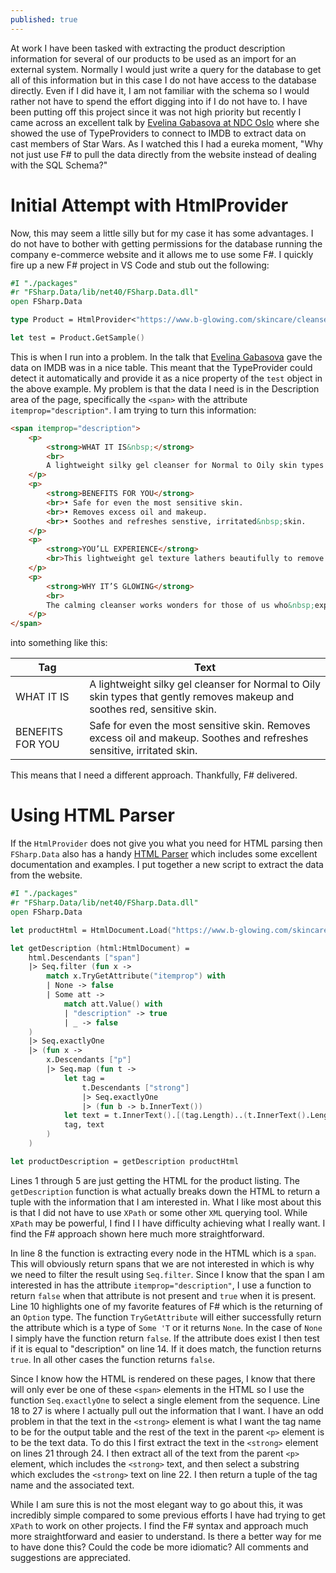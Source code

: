 ```yaml
---
published: true
---
```

At work I have been tasked with extracting the product description information for several of our products to be used as an import for an external system. Normally I would just write a query for the database to get all of this information but in this case I do not have access to the database directly. Even if I did have it, I am not familiar with the schema so I would rather not have to spend the effort digging into if I do not have to. I have been putting off this project since it was not high priority but recently I came across an excellent talk by [Evelina Gabasova at NDC Oslo](https://www.youtube.com/watch?v=K_AlkvZsUus&t=1219s) where she showed the use of TypeProviders to connect to IMDB to extract data on cast members of Star Wars. As I watched this I had a eureka moment, "Why not just use F# to pull the data directly from the website instead of dealing with the SQL Schema?"

# Initial Attempt with HtmlProvider

Now, this may seem a little silly but for my case it has some advantages. I do not have to bother with getting permissions for the database running the company e-commerce website and it allows me to use some F#. I quickly fire up a new F# project in VS Code and stub out the following:

```fsharp
#I "./packages"
#r "FSharp.Data/lib/net40/FSharp.Data.dll"
open FSharp.Data

type Product = HtmlProvider<"https://www.b-glowing.com/skincare/cleansers/paulas-choice-calm-redness-relief-cleanser-for-oily-skin/">

let test = Product.GetSample()
```

This is when I run into a problem. In the talk that [Evelina Gabasova](http://evelinag.com/) gave the data on IMDB was in a nice table. This meant that the TypeProvider could detect it automatically and provide it as a nice property of the `test` object in the above example. My problem is that the data I need is in the Description area of the page, specifically the `<span>` with the attribute `itemprop="description"`. I am trying to turn this information:

```html
<span itemprop="description">
	<p>
		<strong>WHAT IT IS&nbsp;</strong>
		<br>
		A lightweight silky gel cleanser for Normal to Oily skin types that gently removes makeup and soothes red, sensitive skin.
	</p>
	<p>
		<strong>BENEFITS FOR YOU</strong>
		<br>• Safe for even the most sensitive skin.
		<br>• Removes excess oil and makeup.
		<br>• Soothes and refreshes senstive, irritated&nbsp;skin.
	</p>
	<p>
		<strong>YOU’LL EXPERIENCE</strong>
		<br>This lightweight gel texture lathers beautifully to remove excess oils, impurities and makeup. Skin is left calm, clean and soft.
	</p>
	<p>
		<strong>WHY IT’S GLOWING</strong>
		<br>
		The calming cleanser works wonders for those of us who&nbsp;experience sensitivity and redness without drying or stripping skin. The formula increases our skins natural barrier so overtime skin is less sensitive and red on its own.&nbsp;
	</p>
</span>
```

into something like this:

| Tag | Text |
|-----|------|
|WHAT IT IS|A lightweight silky gel cleanser for Normal to Oily skin types that gently removes makeup and soothes red, sensitive skin.|
|BENEFITS FOR YOU|Safe for even the most sensitive skin. Removes excess oil and makeup. Soothes and refreshes sensitive, irritated skin.|

This means that I need a different approach. Thankfully, F# delivered.

# Using HTML Parser
If the `HtmlProvider` does not give you what you need for HTML parsing then `FSharp.Data` also has a handy [HTML Parser](http://fsharp.github.io/FSharp.Data/library/HtmlParser.html) which includes some excellent documentation and examples. I put together a new script to extract the data from the website.

```fsharp
#I "./packages"
#r "FSharp.Data/lib/net40/FSharp.Data.dll"
open FSharp.Data

let productHtml = HtmlDocument.Load("https://www.b-glowing.com/skincare/cleansers/paulas-choice-calm-redness-relief-cleanser-for-oily-skin/")

let getDescription (html:HtmlDocument) = 
    html.Descendants ["span"]
    |> Seq.filter (fun x ->
        match x.TryGetAttribute("itemprop") with
        | None -> false
        | Some att ->
            match att.Value() with
            | "description" -> true
            | _ -> false
    )
    |> Seq.exactlyOne
    |> (fun x -> 
        x.Descendants ["p"]
        |> Seq.map (fun t -> 
            let tag = 
                t.Descendants ["strong"] 
                |> Seq.exactlyOne 
                |> (fun b -> b.InnerText())
            let text = t.InnerText().[(tag.Length)..(t.InnerText().Length - 1)]
            tag, text
        )
    )

let productDescription = getDescription productHtml
```

Lines 1 through 5 are just getting the HTML for the product listing. The `getDescription` function is what actually breaks down the HTML to return a tuple with the information that I am interested in. What I like most about this is that I did not have to use `XPath` or some other `XML` querying tool. While `XPath` may be powerful, I find I I have difficulty achieving what I really want. I find the F# approach shown here much more straightforward.

In line 8 the function is extracting every node in the HTML which is a `span`. This will obviously return spans that we are not interested in which is why we need to filter the result using `Seq.filter`. Since I know that the span I am interested in has the attribute `itemprop="description"`, I use a function to return `false` when that attribute is not present and `true` when it is present. Line 10 highlights one of my favorite features of F# which is the returning of an `Option` type. The function `TryGetAttribute` will either successfully return the attribute which is a type of `Some 'T` or it returns `None`. In the case of `None` I simply have the function return `false`. If the attribute does exist I then test if it is equal to "description" on line 14. If it does match, the function returns `true`. In all other cases the function returns `false`.

Since I know how the HTML is rendered on these pages, I know that there will only ever be one of these `<span>` elements in the HTML so I use the function `Seq.exactlyOne` to select a single element from the sequence. Line 18 to 27 is where I actually pull out the information that I want. I have an odd problem in that the text in the `<strong>` element is what I want the tag name to be for the output table and the rest of the text in the parent `<p>` element is to be the text data. To do this I first extract the text in the `<strong>` element on lines 21 through 24. I then extract all of the text from the parent `<p>` element, which includes the `<strong>` text, and then select a substring which excludes the `<strong>` text on line 22. I then return a tuple of the tag name and the associated text.

While I am sure this is not the most elegant way to go about this, it was incredibly simple compared to some previous efforts I have had trying to get `XPath` to work on other projects. I find the F# syntax and approach much more straightforward and easier to understand. Is there a better way for me to have done this? Could the code be more idiomatic? All comments and suggestions are appreciated.
